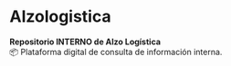 # Alzologistica

**Repositorio INTERNO de Alzo Logística**  
📦 Plataforma digital de consulta de información interna.

